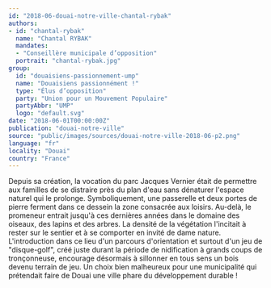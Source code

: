 ```yaml
---
id: "2018-06-douai-notre-ville-chantal-rybak"
authors:
- id: "chantal-rybak"
  name: "Chantal RYBAK"
  mandates: 
  - "Conseillère municipale d’opposition"
  portrait: "chantal-rybak.jpg"
group:
  id: "douaisiens-passionnement-ump"
  name: "Douaisiens passionnément !"
  type: "Élus d’opposition"
  party: "Union pour un Mouvement Populaire"
  partyAbbr: "UMP"
  logo: "default.svg"
date: "2018-06-01T00:00:00Z"
publication: "douai-notre-ville"
source: "public/images/sources/douai-notre-ville-2018-06-p2.png"
language: "fr"
locality: "Douai"
country: "France"
---
```


Depuis sa création, la vocation du parc Jacques Vernier était de permettre aux familles de se distraire près du plan d'eau sans dénaturer l'espace naturel qui le prolonge. Symboliquement, une passerelle et deux portes de pierre ferment dans ce dessein la zone consacrée aux loisirs. Au-delà, le promeneur entrait jusqu'à ces dernières années dans le domaine des oiseaux, des lapins et des arbres. La densité de la végétation l'incitait à rester sur le sentier et à se comporter en invité de dame nature.
L'introduction dans ce lieu d'un parcours d'orientation et surtout d'un jeu de "disque-golf", créé juste durant la période de nidification à grands coups de tronçonneuse, encourage désormais à sillonner en tous sens un bois devenu terrain de jeu. Un choix bien malheureux pour une municipalité qui prétendait faire de Douai une ville phare du développement durable !
